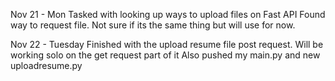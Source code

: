 Nov 21 - Mon
Tasked with looking up ways to upload files on Fast API
Found way to request file. Not sure if its the same thing but will use for now.

Nov 22 - Tuesday
Finished with the upload resume file post request. 
Will be working solo on the get request part of it
Also pushed my main.py and new uploadresume.py